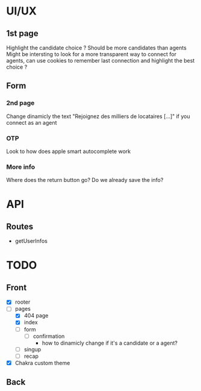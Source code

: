 # UI/UX

## 1st page

Highlight the candidate choice ?
Should be more candidates than agents
Might be intersting to look for a more transparent way to connect for agents, can use cookies to remember last connection and highlight the best choice ?

## Form

### 2nd page

Change dinamicly the text "Rejoignez des milliers de locataires [...]" if you connect as an agent

### OTP

Look to how does apple smart autocomplete work

### More info

Where does the return button go? Do we already save the info?

# API

## Routes

- getUserInfos

# TODO

## Front

- [x] rooter
- [ ] pages
  - [x] 404 page
  - [x] index
  - [ ] form
    - [ ] confirmation
      - how to dinamicly change if it's a candidate or a agent?
  - [ ] singup
  - [ ] recap
- [x] Chakra custom theme

## Back
